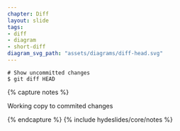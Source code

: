 ```yaml
---
chapter: Diff
layout: slide
tags:
- diff
- diagram
- short-diff
diagram_svg_path: "assets/diagrams/diff-head.svg"
---
```


	# Show uncommitted changes
	$ git diff HEAD


{% capture notes %}

Working copy to commited changes

{% endcapture %}
{% include hydeslides/core/notes %}
